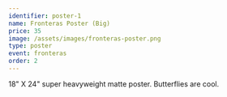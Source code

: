 ```yaml
---
identifier: poster-1
name: Fronteras Poster (Big)
price: 35
image: /assets/images/fronteras-poster.png
type: poster
event: fronteras
order: 2
---
```

18" X 24" super heavyweight matte poster. Butterflies are cool.